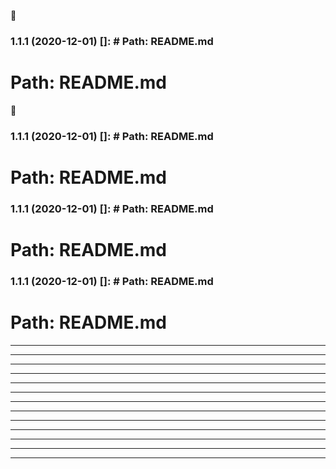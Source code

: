 🙂

### 1.1.1 (2020-12-01) []: # Path: README.md

 # Path: README.md 

🙂

### 1.1.1 (2020-12-01) []: # Path: README.md

 # Path: README.md 

 
### 1.1.1 (2020-12-01) []: # Path: README.md

 # Path: README.md 


### 1.1.1 (2020-12-01) []: # Path: README.md

 # Path: README.md 
***
***
***
***
***
***
___
***
***
___
******
___
***
